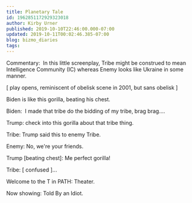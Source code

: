 ```yaml
---
title: Planetary Tale
id: 1962851172929323018
author: Kirby Urner
published: 2019-10-10T22:46:00.000-07:00
updated: 2019-10-11T00:02:46.385-07:00
blog: bizmo_diaries
tags: 
---
```


Commentary:  In this little screenplay, Tribe might be construed to mean Intelligence Community (IC) whereas Enemy looks like Ukraine in some manner.

[ play opens, reminiscent of obelisk scene in 2001, but sans obelisk ]

Biden is like this gorilla, beating his chest. 

Biden:  I made that tribe do the bidding of my tribe, brag brag.... 

Trump: check into this gorilla about that tribe thing.

Tribe: Trump said this to enemy Tribe. 

Enemy: No, we're your friends. 

Trump [beating chest]: Me perfect gorilla!

Tribe: [ confused ]... 

Welcome to the T in PATH: Theater. 

Now showing: Told By an Idiot.